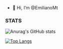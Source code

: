 - 👋 Hi, I’m @EmilianoMt
<!---
- 👀 I’m interested in ...
- 🌱 I’m currently learning ...
- 💞️ I’m looking to collaborate on ...
- 📫 How to reach me ...
- 😄 Pronouns: ...
- ⚡ Fun fact: ...


EmilianoMt/EmilianoMt is a ✨ special ✨ repository because its `README.md` (this file) appears on your GitHub profile.
You can click the Preview link to take a look at your changes.
--->
### STATS
![Anurag's GitHub stats](https://github-readme-stats.vercel.app/api?username=EmilianoMt&show_icons=true&theme=transparent)

[![Top Langs](https://github-readme-stats.vercel.app/api/top-langs/?username=EmilianoMt&layout=donut-vertical&theme=transparent)](https://github.com/EmilianoMt/github-readme-stats)
